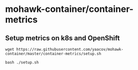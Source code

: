# mohawk-container/container-metrics

## Setup metrics on k8s and OpenShift

```
wget https://raw.githubusercontent.com/yaacov/mohawk-container/master/container-metrics/setup.sh

bash ./setup.sh
```
